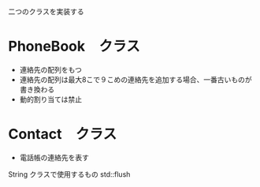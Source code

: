 二つのクラスを実装する

# PhoneBook　クラス
* 連絡先の配列をもつ
* 連絡先の配列は最大8こで９こめの連絡先を追加する場合、一番古いものが書き換わる
* 動的割り当ては禁止

# Contact　クラス
* 電話帳の連絡先を表す

String クラスで使用するもの
std::flush

